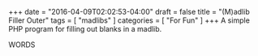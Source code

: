 +++
date = "2016-04-09T02:02:53-04:00"
draft = false
title = "(M)adlib Filler Outer"
tags = [ "madlibs" ]
categories = [ "For Fun" ]
+++
A simple PHP program for filling out blanks in a madlib.
<!--more-->
WORDS
